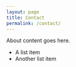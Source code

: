 ```yaml
---
layout: page
title: Contact
permalink: /contact/
---
```


About content goes here.

* A list item
* Another list item
